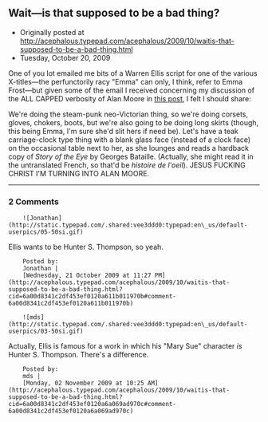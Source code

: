 ## Wait—is that supposed to be a bad thing?

 * Originally posted at http://acephalous.typepad.com/acephalous/2009/10/waitis-that-supposed-to-be-a-bad-thing.html
 * Tuesday, October 20, 2009



One of you lot emailed me bits of a Warren Ellis script for one of the various X-titles—the perfunctorily racy "Emma" can only, I think, refer to Emma Frost—but given some of the email I received concerning my discussion of the ALL CAPPED verbosity of Alan Moore in [this post](http://acephalous.typepad.com/acephalous/2009/01/teaching-the-overdetermined-image-.html), I felt I should share:

We're doing the steam-punk neo-Victorian thing, so we're doing corsets, gloves, chokers, boots, but we're also going to be doing long skirts (though, this being Emma, I'm sure she'd slit hers if need be). Let's have a teak carriage-clock type thing with a blank glass face (instead of a clock face) on the occasional table next to her, as she lounges and reads a hardback copy of _Story of the Eye_ by Georges Bataille. (Actually, she might read it in the untranslated French, so that'd be _histoire de l'oeil_). JESUS FUCKING CHRIST I'M TURNING INTO ALAN MOORE.
		

* * *

### 2 Comments 

		

                
[]()

	

		![Jonathan](http://static.typepad.com/.shared:vee3ddd0:typepad:en\_us/default-userpics/05-50si.gif)
	

	

		

Ellis wants to be Hunter S. Thompson, so yeah.

	

		Posted by:
		Jonathan |
		[Wednesday, 21 October 2009 at 11:27 PM](http://acephalous.typepad.com/acephalous/2009/10/waitis-that-supposed-to-be-a-bad-thing.html?cid=6a00d8341c2df453ef0120a611b011970b#comment-6a00d8341c2df453ef0120a611b011970b)

[]()

	

		![mds](http://static.typepad.com/.shared:vee3ddd0:typepad:en\_us/default-userpics/03-50si.gif)
	

	

		

Actually, Ellis is famous for a work in which his "Mary Sue" character _is_ Hunter S. Thompson.  There's a difference.

	

		Posted by:
		mds |
		[Monday, 02 November 2009 at 10:25 AM](http://acephalous.typepad.com/acephalous/2009/10/waitis-that-supposed-to-be-a-bad-thing.html?cid=6a00d8341c2df453ef0120a6a069ad970c#comment-6a00d8341c2df453ef0120a6a069ad970c)

		

        